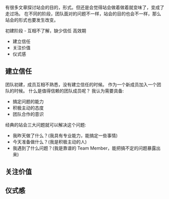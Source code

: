 有很多文章探讨站会的目的，形式。但还是会觉得站会做着做着就变味了，变成了走过场。
在不同的阶段，团队面对的问题不一样，站会的目的也会不一样，那么站会的形式也要发生改变。

初建阶段 - 互相不了解，缺少信任
高效期

* 建立信任 
* 关注价值
* 仪式感


## 建立信任
团队初建，成员互相不熟悉，没有建立信任的时候。
作为一个新成员加入一个团队的时候。
什么是值得信赖的团队成员呢？
我认为需要具备:
* 搞定问题的能力
* 积极主动的态度
* 团队合作的意识

经典的站会三大问题就可以解决这个问题:
* 我昨天做了什么？(我具有专业能力，能搞定一些事情)
* 今天准备做什么？(我是积极主动的人)
* 我遇到了什么问题？(我是靠谱的 Team Member，能把搞不定的问题暴露出来)

## 关注价值

## 仪式感
